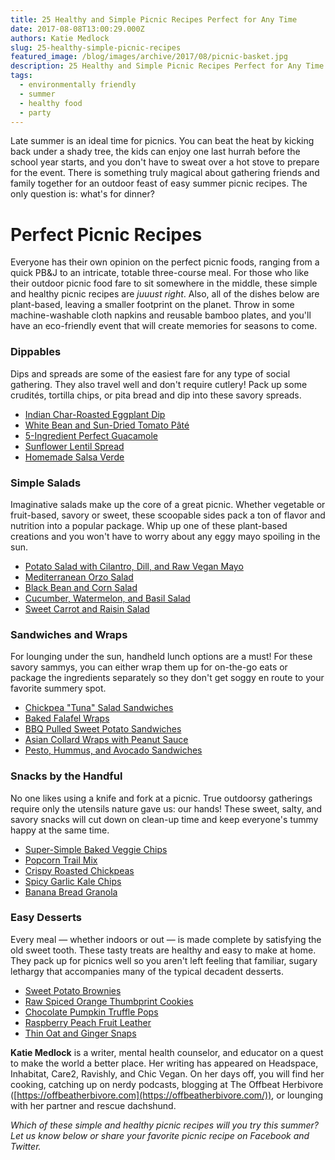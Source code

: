```yaml
---
title: 25 Healthy and Simple Picnic Recipes Perfect for Any Time
date: 2017-08-08T13:00:29.000Z
authors: Katie Medlock
slug: 25-healthy-simple-picnic-recipes
featured_image: /blog/images/archive/2017/08/picnic-basket.jpg
description: 25 Healthy and Simple Picnic Recipes Perfect for Any Time
tags:
  - environmentally friendly
  - summer
  - healthy food
  - party
---
```

Late summer is an ideal time for picnics. You can beat the heat by kicking back under a shady tree, the kids can enjoy one last hurrah before the school year starts, and you don't have to sweat over a hot stove to prepare for the event. There is something truly magical about gathering friends and family together for an outdoor feast of easy summer picnic recipes. The only question is: what's for dinner?

# Perfect Picnic Recipes

Everyone has their own opinion on the perfect picnic foods, ranging from a quick PB&J to an intricate, totable three-course meal. For those who like their outdoor picnic food fare to sit somewhere in the middle, these simple and healthy picnic recipes are *juuust right*. Also, all of the dishes below are plant-based, leaving a smaller footprint on the planet. Throw in some machine-washable cloth napkins and reusable bamboo plates, and you'll have an eco-friendly event that will create memories for seasons to come.

### **Dippables**

Dips and spreads are some of the easiest fare for any type of social gathering. They also travel well and don't require cutlery! Pack up some crudités, tortilla chips, or pita bread and dip into these savory spreads.

* [Indian Char-Roasted Eggplant Dip](http://www.onegreenplanet.org/plant-based-recipes/indian-baigan-bharta-char-roasted-eggplant-dip/)
* [White Bean and Sun-Dried Tomato Pâté](http://www.vegkitchen.com/recipes/white-bean-and-sun-dried-tomato-pate/)
* [5-Ingredient Perfect Guacamole](http://www.blissfulbasil.com/5-ingredient-perfect-guacamole/)
* [Sunflower Lentil Spread](http://www.health.com/health/recipe/0,,10000002002216,00.html)
* [Homemade Salsa Verde](https://cookieandkate.com/2015/homemade-salsa-verde-recipe/)

### **Simple Salads**

Imaginative salads make up the core of a great picnic. Whether vegetable or fruit-based, savory or sweet, these scoopable sides pack a ton of flavor and nutrition into a popular package. Whip up one of these plant-based creations and you won't have to worry about any eggy mayo spoiling in the sun.

* [Potato Salad with Cilantro, Dill, and Raw Vegan Mayo](http://www.onegreenplanet.org/vegan-recipe/potato-salad-with-cilantro-dill-tomatoes-and-raw-mayo/)
* [Mediterranean Orzo Salad](http://www.mydarlingvegan.com/2014/09/mediterranean-orzo-salad/)
* [Black Bean and Corn Salad](http://www.foodnetwork.com/recipes/rachael-ray/black-bean-and-corn-salad-recipe-1941686)
* [Cucumber, Watermelon, and Basil Salad](http://www.foodiecrush.com/cucumber-watermelon-salad/)
* [Sweet Carrot and Raisin Salad](https://www.thegraciouspantry.com/clean-eating-sweet-carrot-raisin-salad/)

### **Sandwiches and Wraps**

For lounging under the sun, handheld lunch options are a must! For these savory sammys, you can either wrap them up for on-the-go eats or package the ingredients separately so they don't get soggy en route to your favorite summery spot.

* [Chickpea "Tuna" Salad Sandwiches](https://www.hotforfoodblog.com/recipes/2015/8/11/chickpea-tuna-sandwich/?rq=sandwich)
* [Baked Falafel Wraps](http://wholesomepatisserie.com/mains/baked-falafel-wraps-vegan-tzatziki/)
* [BBQ Pulled Sweet Potato Sandwiches](https://yupitsvegan.com/bbq-pulled-sweet-potato-sandwiches/)
* [Asian Collard Wraps with Peanut Sauce](https://wellvegan.com/recipe/vegan-collard-wraps-peanut-sauce)
* [Pesto, Hummus, and Avocado Sandwiches](http://simpleveganblog.com/vegan-pesto-hummus-avocado-sandwich/%5C)

### **Snacks by the Handful**

No one likes using a knife and fork at a picnic. True outdoorsy gatherings require only the utensils nature gave us: our hands! These sweet, salty, and savory snacks will cut down on clean-up time and keep everyone's tummy happy at the same time.

* [Super-Simple Baked Veggie Chips](https://thepaleofoodie.wordpress.com/2012/06/16/baked-veggie-chips/)
* [Popcorn Trail Mix](http://www.inspirededibles.ca/2012/10/popcorn-trail-mix-sensible-portable.html)
* [Crispy Roasted Chickpeas](http://steamykitchen.com/10725-crispy-roasted-chickpeas-garbanzo-beans.html)
* [Spicy Garlic Kale Chips](http://littlebcooks.blogspot.com/2013/05/spicy-garlic-kale-chips.html)
* [Banana Bread Granola](https://minimalistbaker.com/banana-bread-granola/)

### **Easy Desserts**

Every meal — whether indoors or out — is made complete by satisfying the old sweet tooth. These tasty treats are healthy and easy to make at home. They pack up for picnics well so you aren't left feeling that familiar, sugary lethargy that accompanies many of the typical decadent desserts.

* [Sweet Potato Brownies](https://deliciouslyella.com/2013/02/25/vegan-sweet-potato-brownies-gluten-free/)
* [Raw Spiced Orange Thumbprint Cookies](http://www.onegreenplanet.org/vegan-recipe/raw-spiced-orange-thumbprint-cookies/)
* [Chocolate Pumpkin Truffle Pops](http://www.foodnetwork.ca/entertaining/blog/vegan-chocolate-pumpkin-truffle-pops/)
* [Raspberry Peach Fruit Leather](http://www.foodnetwork.ca/recipe/raspberry-peach-fruit-leather/13665/)
* [Thin Oat and Ginger Snaps](http://www.greenkitchenstories.com/thin-oat-ginger-crisps/)

**Katie Medlock** is a writer, mental health counselor, and educator on a quest to make the world a better place. Her writing has appeared on Headspace, Inhabitat, Care2, Ravishly, and Chic Vegan. On her days off, you will find her cooking, catching up on nerdy podcasts, blogging at The Offbeat Herbivore ([https://offbeatherbivore.com](https://offbeatherbivore.com/)), or lounging with her partner and rescue dachshund.

*Which of these simple and healthy picnic recipes will you try this summer? Let us know below or share your favorite picnic recipe on Facebook and Twitter.*